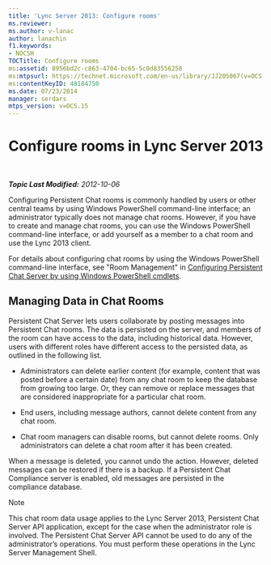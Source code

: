 ```yaml
---
title: 'Lync Server 2013: Configure rooms'
ms.reviewer: 
ms.author: v-lanac
author: lanachin
f1.keywords:
- NOCSH
TOCTitle: Configure rooms
ms:assetid: 8956bd2c-c863-4704-bc65-5c0d83556258
ms:mtpsurl: https://technet.microsoft.com/en-us/library/JJ205067(v=OCS.15)
ms:contentKeyID: 48184750
ms.date: 07/23/2014
manager: serdars
mtps_version: v=OCS.15
---
```


<div data-xmlns="http://www.w3.org/1999/xhtml">

<div class="topic" data-xmlns="http://www.w3.org/1999/xhtml" data-msxsl="urn:schemas-microsoft-com:xslt" data-cs="http://msdn.microsoft.com/">

<div data-asp="https://msdn2.microsoft.com/asp">

# Configure rooms in Lync Server 2013

</div>

<div id="mainSection">

<div id="mainBody">

<span> </span>

_**Topic Last Modified:** 2012-10-06_

Configuring Persistent Chat rooms is commonly handled by users or other central teams by using Windows PowerShell command-line interface; an administrator typically does not manage chat rooms. However, if you have to create and manage chat rooms, you can use the Windows PowerShell command-line interface, or add yourself as a member to a chat room and use the Lync 2013 client.

For details about configuring chat rooms by using the Windows PowerShell command-line interface, see "Room Management" in [Configuring Persistent Chat Server by using Windows PowerShell cmdlets](configuring-persistent-chat-server-by-using-windows-powershell-cmdlets.md).

<div>

## Managing Data in Chat Rooms

Persistent Chat Server lets users collaborate by posting messages into Persistent Chat rooms. The data is persisted on the server, and members of the room can have access to the data, including historical data. However, users with different roles have different access to the persisted data, as outlined in the following list.

  - Administrators can delete earlier content (for example, content that was posted before a certain date) from any chat room to keep the database from growing too large. Or, they can remove or replace messages that are considered inappropriate for a particular chat room.

  - End users, including message authors, cannot delete content from any chat room.

  - Chat room managers can disable rooms, but cannot delete rooms. Only administrators can delete a chat room after it has been created.

When a message is deleted, you cannot undo the action. However, deleted messages can be restored if there is a backup. If a Persistent Chat Compliance server is enabled, old messages are persisted in the compliance database.

<div>


> [!NOTE]  
> This chat room data usage applies to the Lync Server 2013, Persistent Chat Server API application, except for the case when the administrator role is involved. The Persistent Chat Server API cannot be used to do any of the administrator’s operations. You must perform these operations in the Lync Server Management Shell.



</div>

</div>

</div>

<span> </span>

</div>

</div>

</div>

